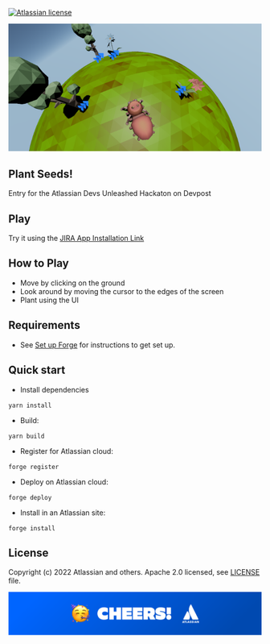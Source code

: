 [![Atlassian license](https://img.shields.io/badge/license-Apache%202.0-blue.svg?style=flat-square)](LICENSE)

![Thumbnail](thumbnail-small.png?raw=true)

## Plant Seeds!

Entry for the Atlassian Devs Unleashed Hackaton on Devpost

## Play

Try it using the [JIRA App Installation Link](https://developer.atlassian.com/console/install/5300b83b-8258-42cc-9e8a-ed4ae3969a5c?signature=f97624e2f8ad63ad7c333735a8192bc91da938aa21afd469887efd6e458ff4a3&product=jirae)

## How to Play
- Move by clicking on the ground
- Look around by moving the cursor to the edges of the screen
- Plant using the UI

## Requirements

-   See [Set up Forge](https://developer.atlassian.com/platform/forge/set-up-forge/) for
    instructions to get set up.

## Quick start

-   Install dependencies

```
yarn install
```

-   Build:

```
yarn build
```

-   Register for Atlassian cloud:

```
forge register
```

-   Deploy on Atlassian cloud:

```
forge deploy
```

-   Install in an Atlassian site:

```
forge install
```

## License

Copyright (c) 2022 Atlassian and others. Apache 2.0 licensed, see [LICENSE](LICENSE) file.

[![From Atlassian](https://raw.githubusercontent.com/atlassian-internal/oss-assets/master/banner-cheers.png)](https://www.atlassian.com)

